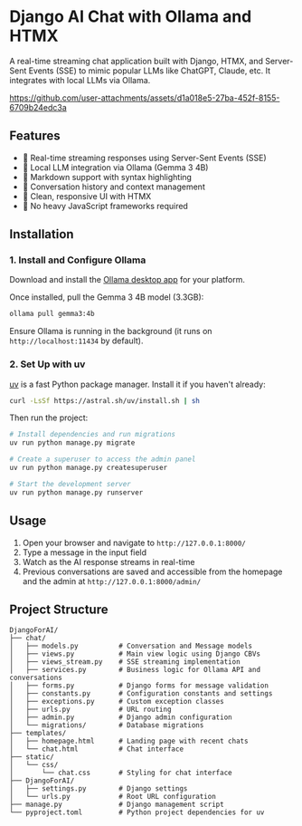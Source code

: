# Django AI Chat with Ollama and HTMX

A real-time streaming chat application built with Django, HTMX, and Server-Sent Events (SSE) to mimic popular LLMs like ChatGPT, Claude, etc. It integrates with local LLMs via Ollama.

https://github.com/user-attachments/assets/d1a018e5-27ba-452f-8155-6709b24edc3a

## Features

- 🚀 Real-time streaming responses using Server-Sent Events (SSE)
- 🤖 Local LLM integration via Ollama (Gemma 3 4B)
- 📝 Markdown support with syntax highlighting
- 💬 Conversation history and context management
- 🎨 Clean, responsive UI with HTMX
- 🔄 No heavy JavaScript frameworks required

## Installation

### 1. Install and Configure Ollama

Download and install the [Ollama desktop app](https://ollama.com/) for your platform.

Once installed, pull the Gemma 3 4B model (3.3GB):

```bash
ollama pull gemma3:4b
```

Ensure Ollama is running in the background (it runs on `http://localhost:11434` by default).

### 2. Set Up with uv

[uv](https://docs.astral.sh/uv/) is a fast Python package manager. Install it if you haven't already:

```bash
curl -LsSf https://astral.sh/uv/install.sh | sh
```

Then run the project:

```bash
# Install dependencies and run migrations
uv run python manage.py migrate

# Create a superuser to access the admin panel
uv run python manage.py createsuperuser

# Start the development server
uv run python manage.py runserver
```

## Usage

1. Open your browser and navigate to `http://127.0.0.1:8000/`
2. Type a message in the input field
3. Watch as the AI response streams in real-time
4. Previous conversations are saved and accessible from the homepage and the admin at `http://127.0.0.1:8000/admin/`

## Project Structure

```
DjangoForAI/
├── chat/
│   ├── models.py          # Conversation and Message models
│   ├── views.py           # Main view logic using Django CBVs
│   ├── views_stream.py    # SSE streaming implementation
│   ├── services.py        # Business logic for Ollama API and conversations
│   ├── forms.py           # Django forms for message validation
│   ├── constants.py       # Configuration constants and settings
│   ├── exceptions.py      # Custom exception classes
│   ├── urls.py            # URL routing
│   ├── admin.py           # Django admin configuration
│   └── migrations/        # Database migrations
├── templates/
│   ├── homepage.html      # Landing page with recent chats
│   └── chat.html          # Chat interface
├── static/
│   └── css/
│       └── chat.css       # Styling for chat interface
├── DjangoForAI/
│   ├── settings.py        # Django settings
│   └── urls.py            # Root URL configuration
├── manage.py              # Django management script
└── pyproject.toml         # Python project dependencies for uv
```
